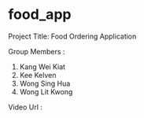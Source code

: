 # food_app

Project Title: Food Ordering Application

Group Members :
1.  Kang Wei Kiat
2.  Kee Kelven
3.  Wong Sing Hua
4.  Wong Lit Kwong

Video Url :



